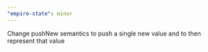 ```yaml
---
"empire-state": minor
---
```


Change pushNew semantics to push a single new value and to then represent that value
